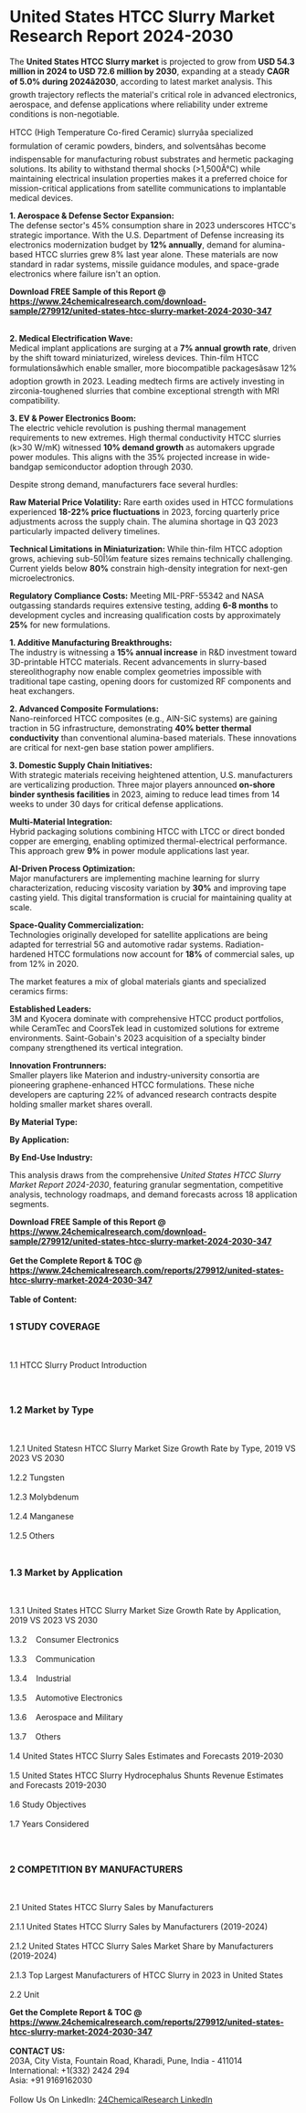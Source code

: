 <h1>United States HTCC Slurry Market Research Report 2024-2030</h1><p>The <strong>United States HTCC Slurry market</strong> is projected to grow from <strong>USD 54.3 million in 2024 to USD 72.6 million by 2030</strong>, expanding at a steady <strong>CAGR of 5.0% during 2024â2030</strong>, according to latest market analysis. This growth trajectory reflects the material's critical role in advanced electronics, aerospace, and defense applications where reliability under extreme conditions is non-negotiable.</p><p>HTCC (High Temperature Co-fired Ceramic) slurryâa specialized formulation of ceramic powders, binders, and solventsâhas become indispensable for manufacturing robust substrates and hermetic packaging solutions. Its ability to withstand thermal shocks (&gt;1,500Â°C) while maintaining electrical insulation properties makes it a preferred choice for mission-critical applications from satellite communications to implantable medical devices.</p><p><strong>1. Aerospace &amp; Defense Sector Expansion:</strong><br>
The defense sector's 45% consumption share in 2023 underscores HTCC's strategic importance. With the U.S. Department of Defense increasing its electronics modernization budget by <strong>12% annually</strong>, demand for alumina-based HTCC slurries grew 8% last year alone. These materials are now standard in radar systems, missile guidance modules, and space-grade electronics where failure isn't an option.</p><div><b>Download FREE Sample of this Report @ 
            <a href="https://www.24chemicalresearch.com/download-sample/279912/united-states-htcc-slurry-market-2024-2030-347">
            https://www.24chemicalresearch.com/download-sample/279912/united-states-htcc-slurry-market-2024-2030-347</a></b></div><br><p><strong>2. Medical Electrification Wave:</strong><br>
Medical implant applications are surging at a <strong>7% annual growth rate</strong>, driven by the shift toward miniaturized, wireless devices. Thin-film HTCC formulationsâwhich enable smaller, more biocompatible packagesâsaw 12% adoption growth in 2023. Leading medtech firms are actively investing in zirconia-toughened slurries that combine exceptional strength with MRI compatibility.</p><p><strong>3. EV &amp; Power Electronics Boom:</strong><br>
The electric vehicle revolution is pushing thermal management requirements to new extremes. High thermal conductivity HTCC slurries (k&gt;30 W/mK) witnessed <strong>10% demand growth</strong> as automakers upgrade power modules. This aligns with the 35% projected increase in wide-bandgap semiconductor adoption through 2030.</p><p>Despite strong demand, manufacturers face several hurdles:</p><p><strong>Raw Material Price Volatility:</strong> Rare earth oxides used in HTCC formulations experienced <strong>18-22% price fluctuations</strong> in 2023, forcing quarterly price adjustments across the supply chain. The alumina shortage in Q3 2023 particularly impacted delivery timelines.</p><p><strong>Technical Limitations in Miniaturization:</strong> While thin-film HTCC adoption grows, achieving sub-50Î¼m feature sizes remains technically challenging. Current yields below <strong>80%</strong> constrain high-density integration for next-gen microelectronics.</p><p><strong>Regulatory Compliance Costs:</strong> Meeting MIL-PRF-55342 and NASA outgassing standards requires extensive testing, adding <strong>6-8 months</strong> to development cycles and increasing qualification costs by approximately <strong>25%</strong> for new formulations.</p><p><strong>1. Additive Manufacturing Breakthroughs:</strong><br>
The industry is witnessing a <strong>15% annual increase</strong> in R&amp;D investment toward 3D-printable HTCC materials. Recent advancements in slurry-based stereolithography now enable complex geometries impossible with traditional tape casting, opening doors for customized RF components and heat exchangers.</p><p><strong>2. Advanced Composite Formulations:</strong><br>
Nano-reinforced HTCC composites (e.g., AlN-SiC systems) are gaining traction in 5G infrastructure, demonstrating <strong>40% better thermal conductivity</strong> than conventional alumina-based materials. These innovations are critical for next-gen base station power amplifiers.</p><p><strong>3. Domestic Supply Chain Initiatives:</strong><br>
With strategic materials receiving heightened attention, U.S. manufacturers are verticalizing production. Three major players announced <strong>on-shore binder synthesis facilities</strong> in 2023, aiming to reduce lead times from 14 weeks to under 30 days for critical defense applications.</p><p><strong>Multi-Material Integration:</strong><br>
    Hybrid packaging solutions combining HTCC with LTCC or direct bonded copper are emerging, enabling optimized thermal-electrical performance. This approach grew <strong>9%</strong> in power module applications last year.</p><p><strong>AI-Driven Process Optimization:</strong><br>
    Major manufacturers are implementing machine learning for slurry characterization, reducing viscosity variation by <strong>30%</strong> and improving tape casting yield. This digital transformation is crucial for maintaining quality at scale.</p><p><strong>Space-Quality Commercialization:</strong><br>
    Technologies originally developed for satellite applications are being adapted for terrestrial 5G and automotive radar systems. Radiation-hardened HTCC formulations now account for <strong>18%</strong> of commercial sales, up from 12% in 2020.</p><p>The market features a mix of global materials giants and specialized ceramics firms:</p><p><strong>Established Leaders:</strong><br>
3M and Kyocera dominate with comprehensive HTCC product portfolios, while CeramTec and CoorsTek lead in customized solutions for extreme environments. Saint-Gobain's 2023 acquisition of a specialty binder company strengthened its vertical integration.</p><p><strong>Innovation Frontrunners:</strong><br>
Smaller players like Materion and industry-university consortia are pioneering graphene-enhanced HTCC formulations. These niche developers are capturing 22% of advanced research contracts despite holding smaller market shares overall.</p><p><strong>By Material Type:</strong></p><p><strong>By Application:</strong></p><p><strong>By End-Use Industry:</strong></p><p>This analysis draws from the comprehensive <em>United States HTCC Slurry Market Report 2024-2030</em>, featuring granular segmentation, competitive analysis, technology roadmaps, and demand forecasts across 18 application segments.</p><div><b>Download FREE Sample of this Report @ 
            <a href="https://www.24chemicalresearch.com/download-sample/279912/united-states-htcc-slurry-market-2024-2030-347">
            https://www.24chemicalresearch.com/download-sample/279912/united-states-htcc-slurry-market-2024-2030-347</a></b></div><br><div><b>Get the Complete Report & TOC @ 
            <a href="https://www.24chemicalresearch.com/reports/279912/united-states-htcc-slurry-market-2024-2030-347">
            https://www.24chemicalresearch.com/reports/279912/united-states-htcc-slurry-market-2024-2030-347</a></b></div><br>
            <b>Table of Content:</b><p><h2><span style="font-size:16px"><strong>1 STUDY COVERAGE</strong></span></h2><br />
<p>1.1 HTCC Slurry Product Introduction</p><br />
<h2><span style="font-size:16px"><strong>1.2 Market by Type</strong></span></h2><br />
<p>1.2.1 United Statesn HTCC Slurry Market Size Growth Rate by Type, 2019 VS 2023 VS 2030<br /><br />
1.2.2 Tungsten&nbsp;&nbsp; &nbsp;<br /><br />
1.2.3 Molybdenum<br /><br />
1.2.4 Manganese<br /><br />
1.2.5 Others<br /><br />
<h2><span style="font-size:16px"><strong>1.3 Market by Application</strong></span></h2><br />
<p>1.3.1 United States HTCC Slurry Market Size Growth Rate by Application, 2019 VS 2023 VS 2030<br /><br />
1.3.2&nbsp;&nbsp; &nbsp;Consumer Electronics<br /><br />
1.3.3&nbsp;&nbsp; &nbsp;Communication<br /><br />
1.3.4&nbsp;&nbsp; &nbsp;Industrial<br /><br />
1.3.5&nbsp;&nbsp; &nbsp;Automotive Electronics<br /><br />
1.3.6&nbsp;&nbsp; &nbsp;Aerospace and Military<br /><br />
1.3.7&nbsp;&nbsp; &nbsp;Others<br /><br />
1.4 United States HTCC Slurry Sales Estimates and Forecasts 2019-2030<br /><br />
1.5 United States HTCC Slurry Hydrocephalus Shunts Revenue Estimates and Forecasts 2019-2030<br /><br />
1.6 Study Objectives<br /><br />
1.7 Years Considered</p><br />
<h2><span style="font-size:16px"><strong>2 COMPETITION BY MANUFACTURERS</strong></span></h2><br />
<p>2.1 United States HTCC Slurry Sales by Manufacturers<br /><br />
2.1.1 United States HTCC Slurry Sales by Manufacturers (2019-2024)<br /><br />
2.1.2 United States HTCC Slurry Sales Market Share by Manufacturers (2019-2024)<br /><br />
2.1.3 Top Largest Manufacturers of HTCC Slurry in 2023 in United States<br /><br />
2.2 Unit</p><div><b>Get the Complete Report & TOC @ 
            <a href="https://www.24chemicalresearch.com/reports/279912/united-states-htcc-slurry-market-2024-2030-347">
            https://www.24chemicalresearch.com/reports/279912/united-states-htcc-slurry-market-2024-2030-347</a></b></div><br><b>CONTACT US:</b><br>
            203A, City Vista, Fountain Road, Kharadi, Pune, India - 411014<br>
            International: +1(332) 2424 294<br>
            Asia: +91 9169162030 <br><br>
            Follow Us On LinkedIn: <a href="https://www.linkedin.com/company/24chemicalresearch/">24ChemicalResearch LinkedIn</a>